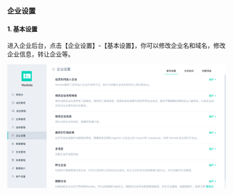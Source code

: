 ### 企业设置

#### 1. 基本设置

进入企业后台，点击【企业设置】-【基本设置】，你可以修改企业名和域名，修改企业信息，转让企业等。

![](/assets/企业设置-基础设置.png)


